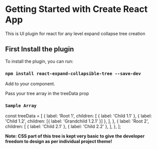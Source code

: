 # Getting Started with Create React App

This is UI plugin for react for any level expand collapse tree creation

## First Install the plugin

To install the plugin, you can run:

### `npm install react-expand-collapsible-tree --save-dev`


Add [<ExpandCollapsibleTree />](<ExpandCollapsibleTree treeData={YourTreeData}/>) to your component.

Pass your tree array in the treeData prop

### `Sample Array`

const treeData = [
    {
        label: 'Root 1',
        children: [
            { label: 'Child 1.1' },
            { label: 'Child 1.2', children: [{ label: 'Grandchild 1.2.1' }] },
        ],
    },
    {
        label: 'Root 2',
        children: [
            { label: 'Child 2.1' },
            { label: 'Child 2.2' },
        ],
    },
];

**Note: CSS part of this tree is kept very basic to give the developer freedom to design as per individual project theme!**
